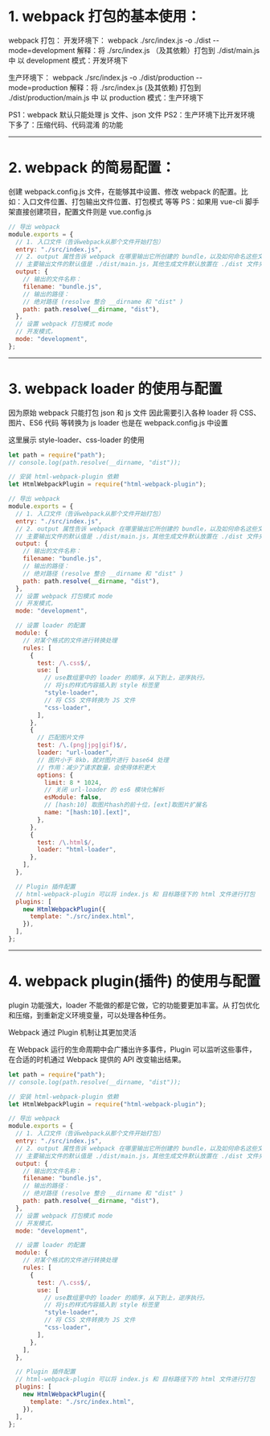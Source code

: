 # 1. webpack 打包的基本使用：

webpack 打包：
开发环境下：
webpack ./src/index.js -o ./dist --mode=development
解释：将 ./src/index.js （及其依赖）打包到 ./dist/main.js 中
以 development 模式：开发环境下

生产环境下：
webpack ./src/index.js -o ./dist/production --mode=production
解释：将 ./src/index.js (及其依赖) 打包到 ./dist/production/main.js 中
以 production 模式：生产环境下

PS1：webpack 默认只能处理 js 文件、json 文件
PS2：生产环境下比开发环境下多了：压缩代码、代码混淆 的功能

---

# 2. webpack 的简易配置：

创建 webpack.config.js 文件，在能够其中设置、修改 webpack 的配置。比如：入口文件位置、打包输出文件位置、打包模式 等等
PS：如果用 vue-cli 脚手架直接创建项目，配置文件则是 vue.config.js

```javascript
// 导出 webpack
module.exports = {
  // 1. 入口文件（告诉webpack从那个文件开始打包）
  entry: "./src/index.js",
  // 2. output 属性告诉 webpack 在哪里输出它所创建的 bundle，以及如何命名这些文件。
  // 主要输出文件的默认值是 ./dist/main.js，其他生成文件默认放置在 ./dist 文件夹中。
  output: {
    // 输出的文件名称：
    filename: "bundle.js",
    // 输出的路径：
    // 绝对路径 (resolve 整合 __dirname 和 "dist" )
    path: path.resolve(__dirname, "dist"),
  },
  // 设置 webpack 打包模式 mode
  // 开发模式，
  mode: "development",
};
```

---

# 3. webpack loader 的使用与配置

因为原始 webpack 只能打包 json 和 js 文件
因此需要引入各种 loader 将 CSS、图片、ES6 代码 等转换为 js
loader 也是在 webpack.config.js 中设置

这里展示 style-loader、css-loader 的使用

```javascript
let path = require("path");
// console.log(path.resolve(__dirname, "dist"));

// 安装 html-webpack-plugin 依赖
let HtmlWebpackPlugin = require("html-webpack-plugin");

// 导出 webpack
module.exports = {
  // 1. 入口文件（告诉webpack从那个文件开始打包）
  entry: "./src/index.js",
  // 2. output 属性告诉 webpack 在哪里输出它所创建的 bundle，以及如何命名这些文件。
  // 主要输出文件的默认值是 ./dist/main.js，其他生成文件默认放置在 ./dist 文件夹中。
  output: {
    // 输出的文件名称：
    filename: "bundle.js",
    // 输出的路径：
    // 绝对路径 (resolve 整合 __dirname 和 "dist" )
    path: path.resolve(__dirname, "dist"),
  },
  // 设置 webpack 打包模式 mode
  // 开发模式，
  mode: "development",

  // 设置 loader 的配置
  module: {
    // 对某个格式的文件进行转换处理
    rules: [
      {
        test: /\.css$/,
        use: [
          // use数组里中的 loader 的顺序，从下到上，逆序执行。
          // 将js的样式内容插入到 style 标签里
          "style-loader",
          // 将 CSS 文件转换为 JS 文件
          "css-loader",
        ],
      },
      {
        // 匹配图片文件
        test: /\.(png|jpg|gif)$/,
        loader: "url-loader",
        // 图片小于 8kb，就对图片进行 base64 处理
        // 作用：减少了请求数量，会使得体积更大
        options: {
          limit: 8 * 1024,
          // 关闭 url-loader 的 es6 模块化解析
          esModule: false,
          // [hash:10] 取图片hash的前十位，[ext]取图片扩展名
          name: "[hash:10].[ext]",
        },
      },
      {
        test: /\.html$/,
        loader: "html-loader",
      },
    ],
  },

  // Plugin 插件配置
  // html-webpack-plugin 可以将 index.js 和 目标路径下的 html 文件进行打包
  plugins: [
    new HtmlWebpackPlugin({
      template: "./src/index.html",
    }),
  ],
};
```

---

# 4. webpack plugin(插件) 的使用与配置

plugin 功能强大，loader 不能做的都是它做，它的功能要更加丰富。从 打包优化和压缩，到重新定义环境变量，可以处理各种任务。

Webpack 通过 Plugin 机制让其更加灵活

在 Webpack 运行的生命周期中会广播出许多事件，Plugin 可以监听这些事件，在合适的时机通过 Webpack 提供的 API 改变输出结果。

```javascript
let path = require("path");
// console.log(path.resolve(__dirname, "dist"));

// 安装 html-webpack-plugin 依赖
let HtmlWebpackPlugin = require("html-webpack-plugin");

// 导出 webpack
module.exports = {
  // 1. 入口文件（告诉webpack从那个文件开始打包）
  entry: "./src/index.js",
  // 2. output 属性告诉 webpack 在哪里输出它所创建的 bundle，以及如何命名这些文件。
  // 主要输出文件的默认值是 ./dist/main.js，其他生成文件默认放置在 ./dist 文件夹中。
  output: {
    // 输出的文件名称：
    filename: "bundle.js",
    // 输出的路径：
    // 绝对路径 (resolve 整合 __dirname 和 "dist" )
    path: path.resolve(__dirname, "dist"),
  },
  // 设置 webpack 打包模式 mode
  // 开发模式，
  mode: "development",

  // 设置 loader 的配置
  module: {
    // 对某个格式的文件进行转换处理
    rules: [
      {
        test: /\.css$/,
        use: [
          // use数组里中的 loader 的顺序，从下到上，逆序执行。
          // 将js的样式内容插入到 style 标签里
          "style-loader",
          // 将 CSS 文件转换为 JS 文件
          "css-loader",
        ],
      },
    ],
  },

  // Plugin 插件配置
  // html-webpack-plugin 可以将 index.js 和 目标路径下的 html 文件进行打包
  plugins: [
    new HtmlWebpackPlugin({
      template: "./src/index.html",
    }),
  ],
};
```
